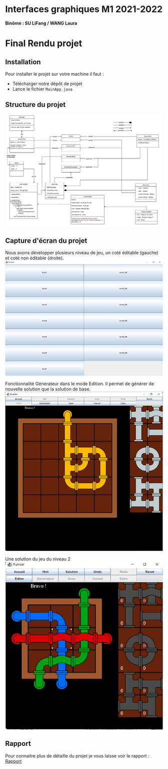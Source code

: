Interfaces graphiques M1 2021-2022
======================
 
**Binôme : SU LiFang / WANG Laura**
 
# Final Rendu projet

## Installation 

Pour installer le projet sur votre machine il faut :
* Télécharger notre dépôt de projet
* Lance le fichier `MainApp.java`

## Structure du projet

![Diagramme](diagramme.png)

## Capture d'écran du projet

Nous avons développer plusieurs niveau de jeu, un coté éditable (gauche) et coté non éditable (droite).
![image](niveau.png)

Fonctionnalité Génerateur dans le mode Edition. Il permet de générer de nouvelle solution que la solution de base.
![image](generateur.png)

Une solution du jeu du niveau 2
![image](niveau2.png)

## Rapport 
Pour connaitre plus de détaille du projet je vous laisse voir le rapport : [Rapport](rapport.md)

